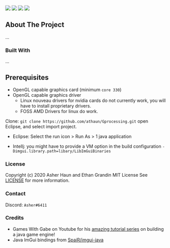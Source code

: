 <p>
    <br />
    <img src="https://img.shields.io/badge/Made%20using-Java-red">
    <img src="https://img.shields.io/badge/Made%20Using-Open%20GL%20-yellow">
    <img src="https://img.shields.io/badge/Version-0.4-blue">
    <img src="https://img.shields.io/badge/Platforms-Windows, Linux-lightgrey">
</p>

<!-- ABOUT THE PROJECT -->
## About The Project
...
<br>

### Built With
...
## Prerequisites
* OpenGL capable graphics card (minimum `core 330`)
* OpenGL capable graphics driver
  * Linux nouveau drivers for nvidia cards do not currently work, you will have to install proprietary drivers.
  * FOSS AMD Drivers for linux do work.

Clone:
`git clone https://github.com/athaun/Gprocessing.git`
open Eclipse, and select import project.
* Eclipse:
  Select the run icon > Run As > 1 java application

* Intellj:
  you might have to provide a VM option in the build configuration
  `-Dimgui.library.path=libary/LibImGuiBinaries`

### License
Copyright (c) 2020 Asher Haun and Ethan Grandin MIT License
See [LICENSE](https://github.com/athaun/civ-sim/blob/master/LICENSE.md) for more information.

### Contact
Discord: `Asher#6411`

### Credits
* Games With Gabe on Youtube for his [amazing tutorial series](https://www.youtube.com/channel/UCQP4qSCj1eHMHisDDR4iPzw/videos) on building a java game engine!
* Java ImGui bindings from [SpaiR/imgui-java](https://github.com/SpaiR/imgui-java)
